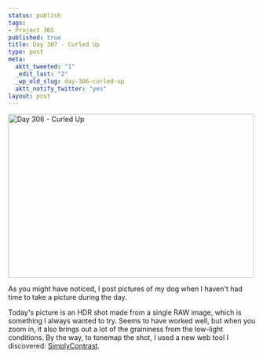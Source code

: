 ```yaml
--- 
status: publish
tags: 
- Project 365
published: true
title: Day 307 - Curled Up
type: post
meta: 
  aktt_tweeted: "1"
  _edit_last: "2"
  _wp_old_slug: day-306-curled-up
  aktt_notify_twitter: "yes"
layout: post
---
```

<a href="http://www.flickr.com/photos/freeed/6310661441/" title="Day 306 - Curled Up by Fred​, on Flickr"><img src="http://farm7.static.flickr.com/6032/6310661441_72242d8fbf.jpg" width="500" height="333" alt="Day 306 - Curled Up"/></a>

As you might have noticed, I post pictures of my dog when I haven't had time to take a picture during the day.

Today's picture is an HDR shot made from a single RAW image, which is something I always wanted to try. Seems to have worked well, but when you zoom in, it also brings out a lot of the graininess from the low-light conditions. By the way, to tonemap the shot, I used a new web tool I discovered: <a href="http://www.simplycontrast.com/">SimplyContrast</a>.
